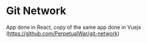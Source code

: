 # Git Network

App done in React, copy of the same app done in Vuejs (https://github.com/PerpetualWar/git-network)